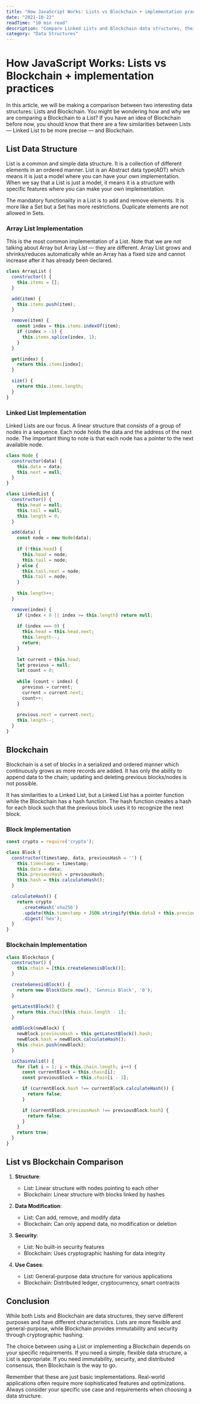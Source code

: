 ```yaml
---
title: "How JavaScript Works: Lists vs Blockchain + implementation practices"
date: "2021-10-22"
readTime: "10 min read"
description: "Compare Linked Lists and Blockchain data structures, their implementations, and practical use cases in JavaScript."
category: "Data Structures"
---
```


# How JavaScript Works: Lists vs Blockchain + implementation practices

In this article, we will be making a comparison between two interesting data structures: Lists and Blockchain. You might be wondering how and why we are comparing a Blockchain to a List? If you have an idea of Blockchain before now, you should know that there are a few similarities between Lists — Linked List to be more precise — and Blockchain.

## List Data Structure

List is a common and simple data structure. It is a collection of different elements in an ordered manner. List is an Abstract data type(ADT) which means it is just a model where you can have your own implementation. When we say that a List is just a model, it means it is a structure with specific features where you can make your own implementation.

The mandatory functionality in a List is to add and remove elements. It is more like a Set but a Set has more restrictions. Duplicate elements are not allowed in Sets.

### Array List Implementation

This is the most common implementation of a List. Note that we are not talking about Array but Array List — they are different. Array List grows and shrinks/reduces automatically while an Array has a fixed size and cannot increase after it has already been declared.

```javascript
class ArrayList {
  constructor() {
    this.items = [];
  }

  add(item) {
    this.items.push(item);
  }

  remove(item) {
    const index = this.items.indexOf(item);
    if (index > -1) {
      this.items.splice(index, 1);
    }
  }

  get(index) {
    return this.items[index];
  }

  size() {
    return this.items.length;
  }
}
```

### Linked List Implementation

Linked Lists are our focus. A linear structure that consists of a group of nodes in a sequence. Each node holds the data and the address of the next node. The important thing to note is that each node has a pointer to the next available node.

```javascript
class Node {
  constructor(data) {
    this.data = data;
    this.next = null;
  }
}

class LinkedList {
  constructor() {
    this.head = null;
    this.tail = null;
    this.length = 0;
  }

  add(data) {
    const node = new Node(data);
    
    if (!this.head) {
      this.head = node;
      this.tail = node;
    } else {
      this.tail.next = node;
      this.tail = node;
    }
    
    this.length++;
  }

  remove(index) {
    if (index < 0 || index >= this.length) return null;
    
    if (index === 0) {
      this.head = this.head.next;
      this.length--;
      return;
    }
    
    let current = this.head;
    let previous = null;
    let count = 0;
    
    while (count < index) {
      previous = current;
      current = current.next;
      count++;
    }
    
    previous.next = current.next;
    this.length--;
  }
}
```

## Blockchain

Blockchain is a set of blocks in a serialized and ordered manner which continuously grows as more records are added. It has only the ability to append data to the chain; updating and deleting previous blocks/nodes is not possible.

It has similarities to a Linked List, but a Linked List has a pointer function while the Blockchain has a hash function. The hash function creates a hash for each block such that the previous block uses it to recognize the next block.

### Block Implementation

```javascript
const crypto = require('crypto');

class Block {
  constructor(timestamp, data, previousHash = '') {
    this.timestamp = timestamp;
    this.data = data;
    this.previousHash = previousHash;
    this.hash = this.calculateHash();
  }

  calculateHash() {
    return crypto
      .createHash('sha256')
      .update(this.timestamp + JSON.stringify(this.data) + this.previousHash)
      .digest('hex');
  }
}
```

### Blockchain Implementation

```javascript
class Blockchain {
  constructor() {
    this.chain = [this.createGenesisBlock()];
  }

  createGenesisBlock() {
    return new Block(Date.now(), 'Genesis Block', '0');
  }

  getLatestBlock() {
    return this.chain[this.chain.length - 1];
  }

  addBlock(newBlock) {
    newBlock.previousHash = this.getLatestBlock().hash;
    newBlock.hash = newBlock.calculateHash();
    this.chain.push(newBlock);
  }

  isChainValid() {
    for (let i = 1; i < this.chain.length; i++) {
      const currentBlock = this.chain[i];
      const previousBlock = this.chain[i - 1];

      if (currentBlock.hash !== currentBlock.calculateHash()) {
        return false;
      }

      if (currentBlock.previousHash !== previousBlock.hash) {
        return false;
      }
    }
    return true;
  }
}
```

## List vs Blockchain Comparison

1. **Structure**:
   - List: Linear structure with nodes pointing to each other
   - Blockchain: Linear structure with blocks linked by hashes

2. **Data Modification**:
   - List: Can add, remove, and modify data
   - Blockchain: Can only append data, no modification or deletion

3. **Security**:
   - List: No built-in security features
   - Blockchain: Uses cryptographic hashing for data integrity

4. **Use Cases**:
   - List: General-purpose data structure for various applications
   - Blockchain: Distributed ledger, cryptocurrency, smart contracts

## Conclusion

While both Lists and Blockchain are data structures, they serve different purposes and have different characteristics. Lists are more flexible and general-purpose, while Blockchain provides immutability and security through cryptographic hashing.

The choice between using a List or implementing a Blockchain depends on your specific requirements. If you need a simple, flexible data structure, a List is appropriate. If you need immutability, security, and distributed consensus, then Blockchain is the way to go.

Remember that these are just basic implementations. Real-world applications often require more sophisticated features and optimizations. Always consider your specific use case and requirements when choosing a data structure. 